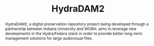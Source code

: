 ---
abstract: HydraDAM2, a digital preservation repository project being developed through
  a partnership between Indiana University and WGBH, aims to leverage new developments
  in the Hydra/Fedora stack in order to provide better long-term management solutions
  for large audiovisual files.
creators:
- Muraszko, Michael
- Dowding, Heidi
date: null
document_url: https://services.phaidra.univie.ac.at/api/object/o:502818/download
grand_parent: iPRES
institutions: []
keywords: []
landing_page_url: https://phaidra.univie.ac.at/o:502818
language: eng
layout: publication
license: CC BY-NC-SA 3.0 AT
notes_url: null
parent: iPRES 2016
presentation_url: null
publication_type: poster
size: 144307
source_name: iPRES
title: HydraDAM2
year: 2016
---